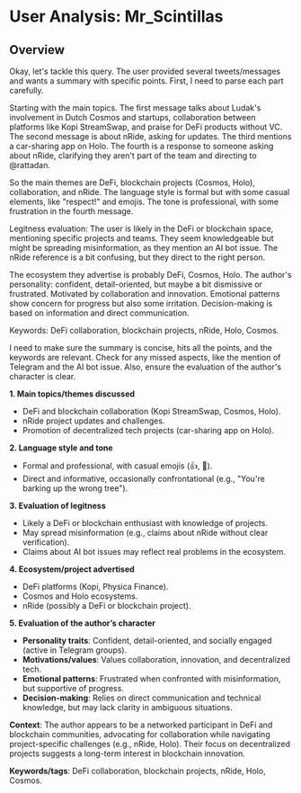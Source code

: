 # User Analysis: Mr_Scintillas

## Overview

<think>
Okay, let's tackle this query. The user provided several tweets/messages and wants a summary with specific points. First, I need to parse each part carefully.

Starting with the main topics. The first message talks about Ludak's involvement in Dutch Cosmos and startups, collaboration between platforms like Kopi StreamSwap, and praise for DeFi products without VC. The second message is about nRide, asking for updates. The third mentions a car-sharing app on Holo. The fourth is a response to someone asking about nRide, clarifying they aren't part of the team and directing to @rattadan. 

So the main themes are DeFi, blockchain projects (Cosmos, Holo), collaboration, and nRide. The language style is formal but with some casual elements, like "respect!" and emojis. The tone is professional, with some frustration in the fourth message.

Legitness evaluation: The user is likely in the DeFi or blockchain space, mentioning specific projects and teams. They seem knowledgeable but might be spreading misinformation, as they mention an AI bot issue. The nRide reference is a bit confusing, but they direct to the right person.

The ecosystem they advertise is probably DeFi, Cosmos, Holo. The author's personality: confident, detail-oriented, but maybe a bit dismissive or frustrated. Motivated by collaboration and innovation. Emotional patterns show concern for progress but also some irritation. Decision-making is based on information and direct communication.

Keywords: DeFi collaboration, blockchain projects, nRide, Holo, Cosmos. 

I need to make sure the summary is concise, hits all the points, and the keywords are relevant. Check for any missed aspects, like the mention of Telegram and the AI bot issue. Also, ensure the evaluation of the author's character is clear.
</think>

**1. Main topics/themes discussed**  
- DeFi and blockchain collaboration (Kopi StreamSwap, Cosmos, Holo).  
- nRide project updates and challenges.  
- Promotion of decentralized tech projects (car-sharing app on Holo).  

**2. Language style and tone**  
- Formal and professional, with casual emojis (👍, 🤪).  
- Direct and informative, occasionally confrontational (e.g., "You're barking up the wrong tree").  

**3. Evaluation of legitness**  
- Likely a DeFi or blockchain enthusiast with knowledge of projects.  
- May spread misinformation (e.g., claims about nRide without clear verification).  
- Claims about AI bot issues may reflect real problems in the ecosystem.  

**4. Ecosystem/project advertised**  
- DeFi platforms (Kopi, Physica Finance).  
- Cosmos and Holo ecosystems.  
- nRide (possibly a DeFi or blockchain project).  

**5. Evaluation of the author’s character**  
- **Personality traits**: Confident, detail-oriented, and socially engaged (active in Telegram groups).  
- **Motivations/values**: Values collaboration, innovation, and decentralized tech.  
- **Emotional patterns**: Frustrated when confronted with misinformation, but supportive of progress.  
- **Decision-making**: Relies on direct communication and technical knowledge, but may lack clarity in ambiguous situations.  

**Context**: The author appears to be a networked participant in DeFi and blockchain communities, advocating for collaboration while navigating project-specific challenges (e.g., nRide, Holo). Their focus on decentralized projects suggests a long-term interest in blockchain innovation.  

**Keywords/tags**: DeFi collaboration, blockchain projects, nRide, Holo, Cosmos.